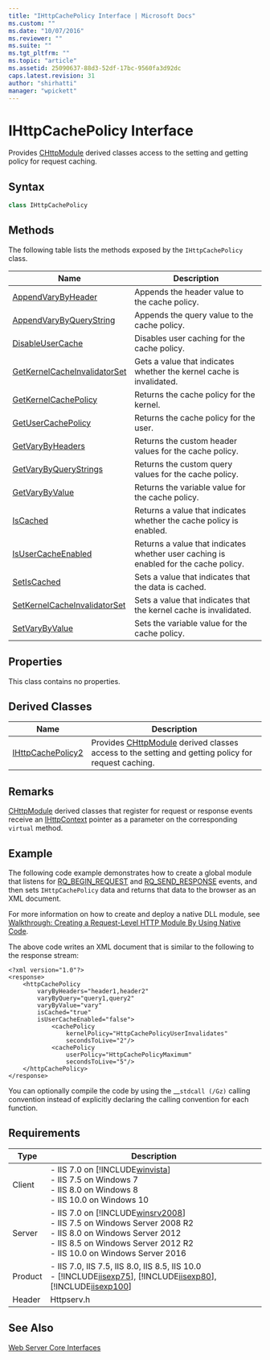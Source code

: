```yaml
---
title: "IHttpCachePolicy Interface | Microsoft Docs"
ms.custom: ""
ms.date: "10/07/2016"
ms.reviewer: ""
ms.suite: ""
ms.tgt_pltfrm: ""
ms.topic: "article"
ms.assetid: 25090637-88d3-52df-17bc-9560fa3d92dc
caps.latest.revision: 31
author: "shirhatti"
manager: "wpickett"
---
```

# IHttpCachePolicy Interface
Provides [CHttpModule](../../web-development-reference\webdev-native-api-reference/chttpmodule-class.md) derived classes access to the setting and getting policy for request caching.  
  
## Syntax  
  
```cpp  
class IHttpCachePolicy  
```  
  
## Methods  
 The following table lists the methods exposed by the `IHttpCachePolicy` class.  
  
|Name|Description|  
|----------|-----------------|  
|[AppendVaryByHeader](../../web-development-reference\webdev-native-api-reference/ihttpcachepolicy-appendvarybyheader-method.md)|Appends the header value to the cache policy.|  
|[AppendVaryByQueryString](../../web-development-reference\webdev-native-api-reference/ihttpcachepolicy-appendvarybyquerystring-method.md)|Appends the query value to the cache policy.|  
|[DisableUserCache](../../web-development-reference\webdev-native-api-reference/ihttpcachepolicy-disableusercache-method.md)|Disables user caching for the cache policy.|  
|[GetKernelCacheInvalidatorSet](../../web-development-reference\webdev-native-api-reference/ihttpcachepolicy-getkernelcacheinvalidatorset.md)|Gets a value that indicates whether the kernel cache is invalidated.|  
|[GetKernelCachePolicy](../../web-development-reference\webdev-native-api-reference/ihttpcachepolicy-getkernelcachepolicy-method.md)|Returns the cache policy for the kernel.|  
|[GetUserCachePolicy](../../web-development-reference\webdev-native-api-reference/ihttpcachepolicy-getusercachepolicy-method.md)|Returns the cache policy for the user.|  
|[GetVaryByHeaders](../../web-development-reference\webdev-native-api-reference/ihttpcachepolicy-getvarybyheaders-method.md)|Returns the custom header values for the cache policy.|  
|[GetVaryByQueryStrings](../../web-development-reference\webdev-native-api-reference/ihttpcachepolicy-getvarybyquerystrings-method.md)|Returns the custom query values for the cache policy.|  
|[GetVaryByValue](../../web-development-reference\webdev-native-api-reference/ihttpcachepolicy-getvarybyvalue-method.md)|Returns the variable value for the cache policy.|  
|[IsCached](../../web-development-reference\webdev-native-api-reference/ihttpcachepolicy-iscached-method.md)|Returns a value that indicates whether the cache policy is enabled.|  
|[IsUserCacheEnabled](../../web-development-reference\webdev-native-api-reference/ihttpcachepolicy-isusercacheenabled-method.md)|Returns a value that indicates whether user caching is enabled for the cache policy.|  
|[SetIsCached](../../web-development-reference\webdev-native-api-reference/ihttpcachepolicy-setiscached-method.md)|Sets a value that indicates that the data is cached.|  
|[SetKernelCacheInvalidatorSet](../../web-development-reference\webdev-native-api-reference/ihttpcachepolicy-setkernelcacheinvalidatorset-method.md)|Sets a value that indicates that the kernel cache is invalidated.|  
|[SetVaryByValue](../../web-development-reference\webdev-native-api-reference/ihttpcachepolicy-setvarybyvalue-method.md)|Sets the variable value for the cache policy.|  
  
## Properties  
 This class contains no properties.  
  
## Derived Classes  
  
|Name|Description|  
|----------|-----------------|  
|[IHttpCachePolicy2](../../web-development-reference\webdev-native-api-reference/ihttpcachepolicy2-interface.md)|Provides [CHttpModule](../../web-development-reference\webdev-native-api-reference/chttpmodule-class.md) derived classes access to the setting and getting policy for request caching.|  
  
## Remarks  
 [CHttpModule](../../web-development-reference\webdev-native-api-reference/chttpmodule-class.md) derived classes that register for request or response events receive an [IHttpContext](../../web-development-reference\webdev-native-api-reference/ihttpcontext-interface.md) pointer as a parameter on the corresponding `virtual` method.  
  
## Example  
 The following code example demonstrates how to create a global module that listens for [RQ_BEGIN_REQUEST](../../web-development-reference\webdev-native-api-reference/request-processing-constants.md) and [RQ_SEND_RESPONSE](../../web-development-reference\webdev-native-api-reference/request-processing-constants.md) events, and then sets `IHttpCachePolicy` data and returns that data to the browser as an XML document.  
  
<!-- TODO: review snippet reference  [!CODE [IHttpCachePolicy#1](IHttpCachePolicy#1)]  -->  
  
 For more information on how to create and deploy a native DLL module, see [Walkthrough: Creating a Request-Level HTTP Module By Using Native Code](../../web-development-reference\native-code-development-overview\walkthrough-creating-a-request-level-http-module-by-using-native-code.md).  
  
 The above code writes an XML document that is similar to the following to the response stream:  
  
```  
<?xml version="1.0"?>  
<response>  
    <httpCachePolicy   
        varyByHeaders="header1,header2"   
        varyByQuery="query1,query2"   
        varyByValue="vary"   
        isCached="true"   
        isUserCacheEnabled="false">  
            <cachePolicy   
                kernelPolicy="HttpCachePolicyUserInvalidates"   
                secondsToLive="2"/>  
            <cachePolicy   
                userPolicy="HttpCachePolicyMaximum"   
                secondsToLive="5"/>  
    </httpCachePolicy>  
</response>  
```  
  
 You can optionally compile the code by using the __`stdcall (/Gz)` calling convention instead of explicitly declaring the calling convention for each function.  
  
## Requirements  
  
|Type|Description|  
|----------|-----------------|  
|Client|-   IIS 7.0 on [!INCLUDE[winvista](../../wmi-provider/includes/winvista-md.md)]<br />-   IIS 7.5 on Windows 7<br />-   IIS 8.0 on Windows 8<br />-   IIS 10.0 on Windows 10|  
|Server|-   IIS 7.0 on [!INCLUDE[winsrv2008](../../wmi-provider/includes/winsrv2008-md.md)]<br />-   IIS 7.5 on Windows Server 2008 R2<br />-   IIS 8.0 on Windows Server 2012<br />-   IIS 8.5 on Windows Server 2012 R2<br />-   IIS 10.0 on Windows Server 2016|  
|Product|-   IIS 7.0, IIS 7.5, IIS 8.0, IIS 8.5, IIS 10.0<br />-   [!INCLUDE[iisexp75](../../web-development-reference/native-code-api-reference/includes/iisexp75-md.md)], [!INCLUDE[iisexp80](../../web-development-reference/native-code-api-reference/includes/iisexp80-md.md)], [!INCLUDE[iisexp100](../../web-development-reference/native-code-api-reference/includes/iisexp100-md.md)]|  
|Header|Httpserv.h|  
  
## See Also  
 [Web Server Core Interfaces](../../web-development-reference\webdev-native-api-reference/web-server-core-interfaces.md)